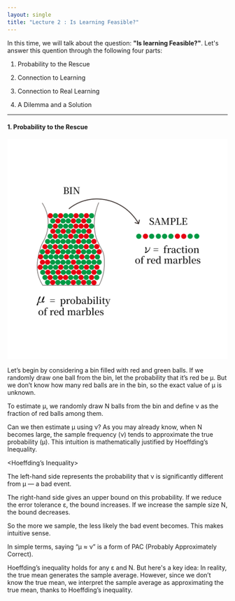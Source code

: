 ```yaml
---
layout: single
title: "Lecture 2 : Is Learning Feasible?"
---
```


In this time, we will talk about the question: **"Is learning Feasible?"**. Let's answer this quention through the following four parts: 

1. Probability to the Rescue

2. Connection to Learning

3. Connection to Real Learning

4. A Dilemma and a Solution

---

#### 1. Probability to the Rescue 

![solution](/assets/images/2_1.svg)

Let’s begin by considering a bin filled with red and green balls.
If we randomly draw one ball from the bin, let the probability that it’s red be μ.
But we don’t know how many red balls are in the bin, so the exact value of μ is unknown.

To estimate μ, we randomly draw N balls from the bin and define ν as the fraction of red balls among them.

Can we then estimate μ using ν?
As you may already know, when N becomes large, the sample frequency (ν) tends to approximate the true probability (μ).
This intuition is mathematically justified by Hoeffding’s Inequality.

<Hoeffding’s Inequality>

The left-hand side represents the probability that ν is significantly different from μ — a bad event.

The right-hand side gives an upper bound on this probability.
If we reduce the error tolerance ε, the bound increases.
If we increase the sample size N, the bound decreases.

So the more we sample, the less likely the bad event becomes.
This makes intuitive sense.

In simple terms, saying “μ ≈ ν” is a form of PAC (Probably Approximately Correct).

Hoeffding’s inequality holds for any ε and N.
But here's a key idea:
In reality, the true mean generates the sample average.
However, since we don’t know the true mean, we interpret the sample average as approximating the true mean, thanks to Hoeffding’s inequality.
